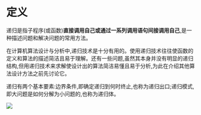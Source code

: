 # 定义

递归是指子程序(或函数)**直接调用自己或通过一系列调用语句间接调用自己**,是一种描述问题和解决问题的常用方法。

在计算机算法设计与分析中,递归技术是十分有用的。使用递归技术往往使函数的定义和算法的描述简洁且易于理解。还有一些问题,虽然其本身并没有明显的递归结构,但用递归技术来求解使设计出的算法简洁易懂且易于分析,为此在介绍其他算法设计方法之前先讨论它。

递归有两个基本要素:边界条件,即确定递归到何时终止,也称为递归出口;递归模式,即大问题是如何分解为小问题的,也称为递归体。



![](https://img1.zlogs.net/19/20191103205447.png)

